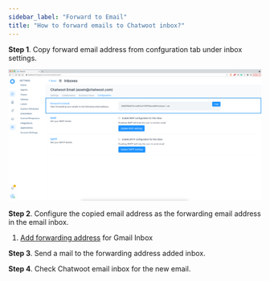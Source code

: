 ```yaml
---
sidebar_label: "Forward to Email"
title: "How to forward emails to Chatwoot inbox?"
---
```


**Step 1**. Copy forward email address from confguration tab under inbox settings.

![email_address](./images/forward/email_address.png)

**Step 2**. Configure the copied email address as the forwarding email address in the email inbox.

1. [Add forwarding address](/docs/product/channels/email/gmail/add-forward-email) for Gmail Inbox

**Step 3**. Send a mail to the forwarding address added inbox.

**Step 4**. Check Chatwoot email inbox for the new email.
